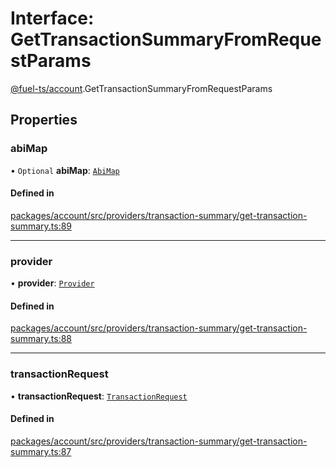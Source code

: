 # Interface: GetTransactionSummaryFromRequestParams

[@fuel-ts/account](/api/Account/index.md).GetTransactionSummaryFromRequestParams

## Properties

### abiMap

• `Optional` **abiMap**: [`AbiMap`](/api/Account/index.md#abimap)

#### Defined in

[packages/account/src/providers/transaction-summary/get-transaction-summary.ts:89](https://github.com/FuelLabs/fuels-ts/blob/c8ec36ca/packages/account/src/providers/transaction-summary/get-transaction-summary.ts#L89)

___

### provider

• **provider**: [`Provider`](/api/Account/Provider.md)

#### Defined in

[packages/account/src/providers/transaction-summary/get-transaction-summary.ts:88](https://github.com/FuelLabs/fuels-ts/blob/c8ec36ca/packages/account/src/providers/transaction-summary/get-transaction-summary.ts#L88)

___

### transactionRequest

• **transactionRequest**: [`TransactionRequest`](/api/Account/index.md#transactionrequest)

#### Defined in

[packages/account/src/providers/transaction-summary/get-transaction-summary.ts:87](https://github.com/FuelLabs/fuels-ts/blob/c8ec36ca/packages/account/src/providers/transaction-summary/get-transaction-summary.ts#L87)
